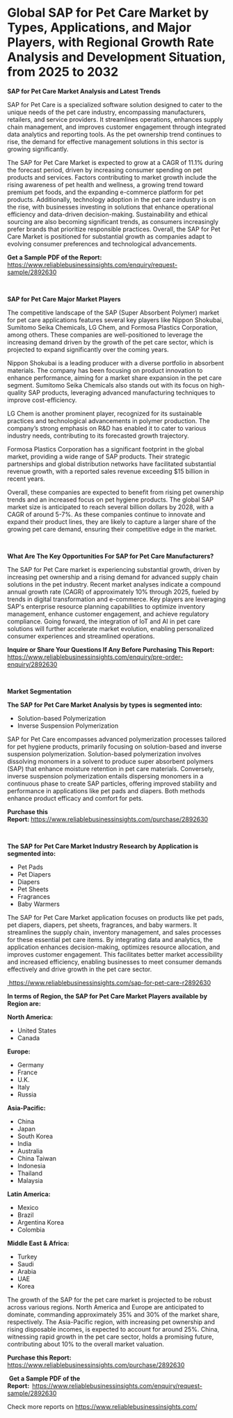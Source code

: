 <p><h1>Global SAP for Pet Care Market by Types, Applications, and Major Players, with Regional Growth Rate Analysis and Development Situation, from 2025 to 2032</h1></p><p><strong>SAP for Pet Care Market Analysis and Latest Trends</strong></p>
<p><p>SAP for Pet Care is a specialized software solution designed to cater to the unique needs of the pet care industry, encompassing manufacturers, retailers, and service providers. It streamlines operations, enhances supply chain management, and improves customer engagement through integrated data analytics and reporting tools. As the pet ownership trend continues to rise, the demand for effective management solutions in this sector is growing significantly.</p><p>The SAP for Pet Care Market is expected to grow at a CAGR of 11.1% during the forecast period, driven by increasing consumer spending on pet products and services. Factors contributing to market growth include the rising awareness of pet health and wellness, a growing trend toward premium pet foods, and the expanding e-commerce platform for pet products. Additionally, technology adoption in the pet care industry is on the rise, with businesses investing in solutions that enhance operational efficiency and data-driven decision-making. Sustainability and ethical sourcing are also becoming significant trends, as consumers increasingly prefer brands that prioritize responsible practices. Overall, the SAP for Pet Care Market is positioned for substantial growth as companies adapt to evolving consumer preferences and technological advancements.</p></p>
<p><strong>Get a Sample PDF of the Report:&nbsp;</strong> <a href="https://www.reliablebusinessinsights.com/enquiry/request-sample/2892630?utm_campaign=2279&utm_medium=2&utm_source=Github&utm_content=ia&utm_term=15032025&utm_id=sap-for-pet-care">https://www.reliablebusinessinsights.com/enquiry/request-sample/2892630</a></p>
<p>&nbsp;</p>
<p><strong>SAP for Pet Care Major Market Players</strong></p>
<p><p>The competitive landscape of the SAP (Super Absorbent Polymer) market for pet care applications features several key players like Nippon Shokubai, Sumitomo Seika Chemicals, LG Chem, and Formosa Plastics Corporation, among others. These companies are well-positioned to leverage the increasing demand driven by the growth of the pet care sector, which is projected to expand significantly over the coming years.</p><p>Nippon Shokubai is a leading producer with a diverse portfolio in absorbent materials. The company has been focusing on product innovation to enhance performance, aiming for a market share expansion in the pet care segment. Sumitomo Seika Chemicals also stands out with its focus on high-quality SAP products, leveraging advanced manufacturing techniques to improve cost-efficiency.</p><p>LG Chem is another prominent player, recognized for its sustainable practices and technological advancements in polymer production. The company’s strong emphasis on R&D has enabled it to cater to various industry needs, contributing to its forecasted growth trajectory.</p><p>Formosa Plastics Corporation has a significant footprint in the global market, providing a wide range of SAP products. Their strategic partnerships and global distribution networks have facilitated substantial revenue growth, with a reported sales revenue exceeding $15 billion in recent years.</p><p>Overall, these companies are expected to benefit from rising pet ownership trends and an increased focus on pet hygiene products. The global SAP market size is anticipated to reach several billion dollars by 2028, with a CAGR of around 5-7%. As these companies continue to innovate and expand their product lines, they are likely to capture a larger share of the growing pet care demand, ensuring their competitive edge in the market.</p></p>
<p>&nbsp;</p>
<p><strong>What Are The Key Opportunities For SAP for Pet Care Manufacturers?</strong></p>
<p><p>The SAP for Pet Care market is experiencing substantial growth, driven by increasing pet ownership and a rising demand for advanced supply chain solutions in the pet industry. Recent market analyses indicate a compound annual growth rate (CAGR) of approximately 10% through 2025, fueled by trends in digital transformation and e-commerce. Key players are leveraging SAP's enterprise resource planning capabilities to optimize inventory management, enhance customer engagement, and achieve regulatory compliance. Going forward, the integration of IoT and AI in pet care solutions will further accelerate market evolution, enabling personalized consumer experiences and streamlined operations.</p></p>
<p><strong>Inquire or Share Your Questions If Any Before Purchasing This Report:</strong> <a href="https://www.reliablebusinessinsights.com/enquiry/pre-order-enquiry/2892630?utm_campaign=2279&utm_medium=2&utm_source=Github&utm_content=ia&utm_term=15032025&utm_id=sap-for-pet-care">https://www.reliablebusinessinsights.com/enquiry/pre-order-enquiry/2892630</a></p>
<p>&nbsp;</p>
<p><strong>Market Segmentation</strong></p>
<p><strong>The SAP for Pet Care Market Analysis by types is segmented into:</strong></p>
<p><ul><li>Solution-based Polymerization</li><li>Inverse Suspension Polymerization</li></ul></p>
<p><p>SAP for Pet Care encompasses advanced polymerization processes tailored for pet hygiene products, primarily focusing on solution-based and inverse suspension polymerization. Solution-based polymerization involves dissolving monomers in a solvent to produce super absorbent polymers (SAP) that enhance moisture retention in pet care materials. Conversely, inverse suspension polymerization entails dispersing monomers in a continuous phase to create SAP particles, offering improved stability and performance in applications like pet pads and diapers. Both methods enhance product efficacy and comfort for pets.</p></p>
<p><strong>Purchase this Report:&nbsp;</strong><a href="https://www.reliablebusinessinsights.com/purchase/2892630?utm_campaign=2279&utm_medium=2&utm_source=Github&utm_content=ia&utm_term=15032025&utm_id=sap-for-pet-care">https://www.reliablebusinessinsights.com/purchase/2892630</a></p>
<p>&nbsp;</p>
<p><strong>The SAP for Pet Care Market Industry Research by Application is segmented into:</strong></p>
<p><ul><li>Pet Pads</li><li>Pet Diapers</li><li>Diapers</li><li>Pet Sheets</li><li>Fragrances</li><li>Baby Warmers</li></ul></p>
<p><p>The SAP for Pet Care Market application focuses on products like pet pads, pet diapers, diapers, pet sheets, fragrances, and baby warmers. It streamlines the supply chain, inventory management, and sales processes for these essential pet care items. By integrating data and analytics, the application enhances decision-making, optimizes resource allocation, and improves customer engagement. This facilitates better market accessibility and increased efficiency, enabling businesses to meet consumer demands effectively and drive growth in the pet care sector.</p></p>
<p><a href="https://www.reliablebusinessinsights.com/sap-for-pet-care-r2892630?utm_campaign=2279&utm_medium=2&utm_source=Github&utm_content=ia&utm_term=15032025&utm_id=sap-for-pet-care">&nbsp;https://www.reliablebusinessinsights.com/sap-for-pet-care-r2892630</a></p>
<p><strong>In terms of Region, the SAP for Pet Care Market Players available by Region are:</strong></p>
<p>
    <p> <strong> North America: </strong>
        <ul>
            <li>United States</li>
            <li>Canada</li>
        </ul>
        </p> 
    <p> <strong> Europe: </strong>
        <ul>
            <li>Germany</li>
            <li>France</li>
            <li>U.K.</li>
            <li>Italy</li>
            <li>Russia</li>
        </ul>
        </p> 
    <p> <strong> Asia-Pacific: </strong>
        <ul>
            <li>China</li>
            <li>Japan</li>
            <li>South Korea</li>
            <li>India</li>
            <li>Australia</li>
            <li>China Taiwan</li>
            <li>Indonesia</li>
            <li>Thailand</li>
            <li>Malaysia</li>
        </ul>
        </p> 
    <p> <strong> Latin America: </strong>
        <ul>
            <li>Mexico</li>
            <li>Brazil</li>
            <li>Argentina Korea</li>
            <li>Colombia</li>
        </ul>
        </p> 
    <p> <strong> Middle East & Africa: </strong>
        <ul>
            <li>Turkey</li>
            <li>Saudi</li>
            <li>Arabia</li>
            <li>UAE</li>
            <li>Korea</li>
        </ul>
    </p>
    </p>
<p><p>The growth of the SAP for the pet care market is projected to be robust across various regions. North America and Europe are anticipated to dominate, commanding approximately 35% and 30% of the market share, respectively. The Asia-Pacific region, with increasing pet ownership and rising disposable incomes, is expected to account for around 25%. China, witnessing rapid growth in the pet care sector, holds a promising future, contributing about 10% to the overall market valuation.</p></p>
<p><strong>Purchase this Report: </strong><a href="https://www.reliablebusinessinsights.com/purchase/2892630?utm_campaign=2279&utm_medium=2&utm_source=Github&utm_content=ia&utm_term=15032025&utm_id=sap-for-pet-care">https://www.reliablebusinessinsights.com/purchase/2892630</a></p>
<p>&nbsp;<strong>Get a Sample PDF of the Report:&nbsp;&nbsp;</strong><a href="https://www.reliablebusinessinsights.com/enquiry/request-sample/2892630?utm_campaign=2279&utm_medium=2&utm_source=Github&utm_content=ia&utm_term=15032025&utm_id=sap-for-pet-care">https://www.reliablebusinessinsights.com/enquiry/request-sample/2892630</a></p>
<p><strong></strong></p>
<p>Check more reports on <a href="https://www.reliablebusinessinsights.com/?utm_campaign=2279&utm_medium=2&utm_source=Github&utm_content=ia&utm_term=15032025&utm_id=sap-for-pet-care">https://www.reliablebusinessinsights.com/</a></p>